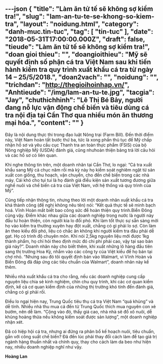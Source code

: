 ---json
{
    "title": "Làm ăn tử tế sẽ không sợ kiểm tra!",
    "slug": "lam-an-tu-te-se-khong-so-kiem-tra",
    "layout": "noidung.html",
    "category": "danh-muc.tin-tuc",
    "tag": [
        "tin-tuc"
    ],
    "date": "2018-05-31T17:00:00.000Z",
    "draft": false,
    "tieude": "Làm ăn tử tế sẽ không sợ kiểm tra!",
    "doan gioi thieu": "",
    "doangioithieu": "Mỹ sẽ quyết định số phận cá tra Việt Nam sau khi tiến hành kiểm tra quy trình xuất khẩu cá tra từ ngày 14 – 25/5/2018.",
    "doan2vach": "",
    "noidung": "",
    "trichdan": "http://thegioihoinhap.vn/",
    "Anhtieude": "/img/lam-an-tu-te.jpg",
    "tacgia": "Jay",
    "chuthichhinh": "Lê Thị Bé Bảy, người đang nỗ lực vận động chế biến và tiêu dùng cá tra nội địa tại Cần Thơ qua nhiều món ăn thương mại hóa.",
    "__content__": ""
}
---
<p><span style="font-size:14px">Đ&acirc;y l&agrave; nội dung thực thi trong đạo luật N&ocirc;ng trại (Farm Bill). Đến thời điểm n&agrave;y, Việt Nam ho&agrave;n tất bước thứ ba, tức l&agrave; xong phần thủ tục để Mỹ chấp nhận hồ sơ v&agrave; y&ecirc;u cầu cục Thanh tra an to&agrave;n thực phẩm (FSIS) của bộ N&ocirc;ng nghiệp Mỹ (USDA) đ&aacute;nh gi&aacute;, cũng nhưho&agrave;n thiện bảng trả lời c&acirc;u hỏi v&agrave; c&aacute;c hồ sơ c&oacute; li&ecirc;n quan.</span></p>

<p><span style="font-size:14px">Khi nghe th&ocirc;ng tin tr&ecirc;n, một doanh nh&acirc;n tại Cần Thơ, lo ngại: &ldquo;C&aacute; tra xuất khẩu sang Mỹ cả chục năm rồi m&agrave; kỳ n&agrave;y họ kiểm so&aacute;t nghi&ecirc;m ngặt từ sản xuất con giống, thu hoạch, vận chuyển, cho đến chế biến trong c&aacute;c nh&agrave; m&aacute;y. C&aacute;i kh&oacute; cho tụi tui l&agrave; họ đ&aacute;nh gi&aacute; điều kiện sản xuất tương đương giữa nghề nu&ocirc;i v&agrave; chế biến c&aacute; tra của Việt Nam, với hệ thống v&agrave; quy tr&igrave;nh của Mỹ&rdquo;.</span></p>

<p><span style="font-size:14px">Cũng tiếp nhận th&ocirc;ng tin, nhưng theo lời một doanh nh&acirc;n xuất khẩu c&aacute; tra kh&aacute; th&agrave;nh c&ocirc;ng (đề nghị kh&ocirc;ng n&ecirc;u t&ecirc;n) n&oacute;i: &ldquo;Kết quả thực tế sẽ minh bạch ho&aacute;. Vĩnh Ho&agrave;n mất biết bao c&ocirc;ng sức để ho&agrave;n thiện quy tr&igrave;nh.Biển Đ&ocirc;ng cũng vậy. Điểm kh&aacute;c nhau giữa c&aacute;c doanh nghiệp trong nước l&agrave; người n&agrave;y đầu tư ho&agrave;n thiện, c&ograve;n người kia lo đối ph&oacute;. Khi l&agrave;m tốt thực sự sẵn s&agrave;ng mời họ v&agrave;o kiểm tra thường xuy&ecirc;n hay đột xuất, chẳng c&oacute; g&igrave; phải lo sợ. C&ograve;n l&agrave;m ăn theo kiểu đối ph&oacute;, liệu c&oacute; chắc ăn kh&ocirc;ng khi người kiểm tra đ&acirc;u phải dễ gạt. Họ c&oacute; tr&igrave;nh độ chuy&ecirc;n m&ocirc;n. Khi n&oacute;i 2,5kg nguy&ecirc;n liệu mới được 1kg th&agrave;nh phẩm, họ chỉ hỏi theo định mức đ&oacute; chi ph&iacute; phải cao, vậy tại sao b&aacute;n gi&aacute; n&agrave;y?&rdquo;. Doanh nh&acirc;n n&agrave;y cho biết th&ecirc;m, khi xuất những l&ocirc; h&agrave;ng đầu ti&ecirc;n sang thị trường Hoa Kỳ, nhắm v&agrave;o c&aacute;c c&ocirc;ng ty của Việt kiều để họ b&aacute;n tại chợ nhỏ. &ldquo;Nhưng sau đ&oacute; t&ocirc;i quyết định b&aacute;n v&agrave;o Walmart, v&igrave; Vĩnh Ho&agrave;n v&agrave; Biển Đ&ocirc;ng đ&atilde; đ&aacute;p ứng c&aacute;c ti&ecirc;u chuẩn của Walmart&rdquo;, doanh nh&acirc;n n&agrave;y kể th&ecirc;m.</span></p>

<p><span style="font-size:14px">Nhiều nh&agrave; xuất khẩu c&aacute; tra cho rằng, nếu c&aacute;c doanh nghiệp cung cấp nguy&ecirc;n liệu chia sẻ kinh nghiệm, chỉn chu quy tr&igrave;nh, khi c&aacute;c cơ quan kiểm định, kể cả cơ quan kiểm định của những thị trường kh&oacute; t&iacute;nh đến đ&aacute;nh gi&aacute;, chẳng c&oacute; g&igrave; phải rối.</span></p>

<p><span style="font-size:14px">Điều lo ngại hiện nay, Trung Quốc ti&ecirc;u thụ c&aacute; tra Việt Nam &ldquo;qu&aacute; khủng&rdquo; v&agrave; dễ t&iacute;nh. Nhiều nh&agrave; thu mua c&aacute; đến từ Trung Quốc th&iacute;ch mua nguy&ecirc;n con xẻ bướm, n&ecirc;n dễ l&agrave;m. &ldquo;Cộng v&agrave;o đ&oacute;, thấy gi&aacute; cao, nh&agrave; nh&agrave; sẽ đổ x&ocirc; nu&ocirc;i, dễ khủng hoảng thừa nếu kh&ocirc;ng kiểm so&aacute;t được sản lượng&rdquo;, một doanh nghiệp nhận x&eacute;t.</span></p>

<p><span style="font-size:14px">Đ&atilde; c&oacute; hiệp hội c&aacute; tra, nhưng ai đứng ra ph&acirc;n bổ kế hoạch nu&ocirc;i, ti&ecirc;u chuẩn, gắn với c&ocirc;ng suất chế biến? Đ&atilde; đến l&uacute;c phải thay đổi c&aacute;ch l&agrave;m để tạo gi&aacute; trị ng&agrave;nh h&agrave;ng thuần nhất v&agrave; ch&iacute;nh quy, thay cho c&aacute;ch l&agrave;m da beo như hiện nay, nhiều doanh nghiệp nghĩ như vậy.</span></p>

<p><span style="font-size:14px"><strong>Ho&agrave;ng Lan</strong></span></p>
